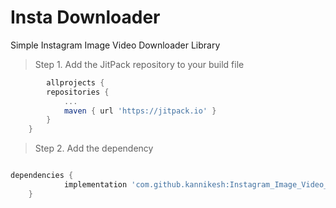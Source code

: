 # Insta Downloader 
Simple Instagram Image Video Downloader Library

>Step 1. Add the JitPack repository to your build file

```gradle
    	allprojects {
		repositories {
			...
			maven { url 'https://jitpack.io' }
		}
	}
```

>Step 2. Add the dependency

```gradle

dependencies {
	        implementation 'com.github.kannikesh:Instagram_Image_Video_Downloader:Tag'
	}

```
